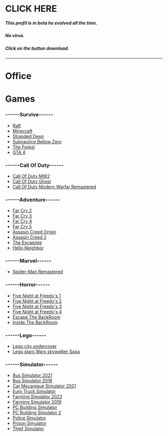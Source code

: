 # CLICK HERE
##### *This profil is in beta he evolved all the time.*
##### *No virus.* </br>
##### **Click on the button download.**
-------------------------------------------------------------------------------------------------------------------------------------------------------------------------
# **Office**

# **Games** </br>
### ------Survive------ </br>
- [Raft](https://mega.nz/file/t2hxnQLL#jofPQH6qfGGt4Rfy13rOsDZt3ZJjiMPMjrLZPkHHDU0) </br>
- [Minecraft](https://tlauncher.org/en/) </br>
- [Stranded Deep](https://mega.nz/file/0SQBUK6I#DfFWW3SpAzmHEcdDBPIi4HIDRo2dW5HA-hJxUxJ6kyI) </br>
- [Subnautice Bellow Zero](https://drive.google.com/file/d/1SxbL8zMPCgj5yCwogf49qxlPkfvW-X9x/view) </br>
- [The Forest](https://mega.nz/file/ew9AGYLA#yyVw3rFoDd5Nl4yxRs8828h9EQesU01-Wld29FxeIww) </br>
- [GTA 4](https://gofile.io/d/Xd8njt) </br>
### ------Call Of Duty------ </br>
- [Call Of Duty MW2](https://drive.google.com/uc?id=1g0uuDdEpANDKIjC7U7wQAeZI2SYjA6zD) </br>
- [Call Of Duty Ghost](https://gofile.io/d/xR7OTK) </br>
- [Call Of Duty Modern Warfar Remastered](https://gofile.io/d/dXOdiG) </br>

### ------Adventure------
- [Far Cry 2](https://mega.nz/file/J9kkTT4J#g60qVarDmW3G4YuBFmiZKz4MKpy6dUDrFi-ef5218wo) </br>
- [Far Cry 3](https://drive.google.com/uc?id=1IXx9EO9RPJN0TLGMtUDYBEBqyzSU1a-P) </br>
- [Far Cry 4](https://gofile.io/d/fCUAZV) </br>
- [Far Cry 5](https://gofile.io/d/6p95uf) </br>
- [Assasin Creed Origin](https://gofile.io/d/s0tIV9) </br>
- [Assasin Creed 2](https://drive.google.com/uc?id=1erXzA-0bo5Mqznq1DfbumFyGGhBL9XIo) </br>
- [The Escapiste](https://mega.nz/file/5ftQWbLC#iNDeoPzUQd4qt4NDzPsxkksBHPxH8WY3bvpB5xiS5v4) </br>
- [Hello Neighbor](https://mega.nz/file/FU1gRa4J#kfhAquS7Vmyr9sJKI50S0_G4CEXgXFuyWXeONdWXsyQ) </br>
### ------Marvel------ </br>
- [Spider-Man Remastered](https://gofile.io/d/7iofgs)

### ------Horror------ </br>
- [Five Night at Freedy's 1](https://mega.nz/file/jhdCyaTa#c6veCo4kFGs0pWZDPwa7EZid3LhDKMQrB3bFyrC6WbI) </br>
- [Five Night at Freedy's 2](https://mega.nz/file/2xcA1QhK#ToOjiptPPSPLZSd5YGwoEsqYgsBZP-3cVhYNxpfIWyo) </br>
- [Five Night at Freedy's 3](https://mega.nz/file/b5U0iCbR#POpezqMtpsvBlo6VYw8BgwQ8jhKm527ru4NbT0BYntE) </br>
- [Five Night at Freedy's 4](https://mega.nz/file/KhNW1SxB#eIgftTfSsD4MjxHyml-btQsAieDRCybbRnL31v8IyH4) </br>
- [Escape The BackRoom](https://mega.nz/file/YDVVTb4A#MsPWFOZoNMJISBnBJJGY4PB7qa0Zw2-zLZPHezdvUek) </br>
- [Inside The BackRoom](https://mega.nz/file/4PMmTQCS#R198U5VOHUCWxcrOs_y2_IwEK766HtE3wL-o2w9Rn34) </br>

### ------Lego------ </br>
- [Lego city undercover](https://gofile.io/d/lH6dZq) </br>
- [Lego stars Wars skywalker Saga](https://gofile.io/d/Ol11ZW) </br>
### ------Simulator------ </br>
- [Bus Simulator 2021](https://drive.google.com/uc?id=19viCtNWCAKyuAoo-eXzEU8Kl8K-9nc29) </br>
- [Bus Simulator 2016](https://mega.nz/file/QhMlTYqZ#AERZTBxmASnjVZSmkfhKX-uS4-ox6fk9akcW1Bvq7rM) </br>
- [Car Mecanique Simulator 2021](https://drive.google.com/uc?id=10sKN9IpLa8xRtsygguJe_SbYFGCzdLIU) </br>
- [Euro Truck Simulator](https://drive.google.com/drive/folders/1nVy9lfEdupXTyn_aAGaLCNoTz27cosMs) </br>
- [Farming Simulator 2022](https://gofile.io/d/XbVCM5) </br>
- [Farming Simulator 2019](https://drive.google.com/uc?id=16Xwwsf_McyR95m8ZQcaEmhVYX8Tzq5dJ) </br>
- [PC Building Simulator](https://drive.google.com/uc?id=14zyBBqrMdJXgO08sHsnYq8RtP0gVBU91) </br>
- [PC Building Simulator 2](https://drive.google.com/drive/folders/1m55larcIKVBwM3JcWzKz9gkNfQoC8kYU) </br>
- [Police Simulator](https://drive.google.com/uc?id=1PjXcAoiQpmM29RuNXiqf4534mAkFiOCk) </br>
- [Prison Simulator](https://mega.nz/file/WcYCRTIL#L8XQeYaKUg0jtvwJLz5F06u5hgm_JmGuOb1RNz8hgKo) </br>
- [Thief Simulator](https://mega.nz/file/CUo3CCwB#fvfwhOC7t1fHnmjhiUvLQwN0-k4J37BWd9UrdF8Tygw)




